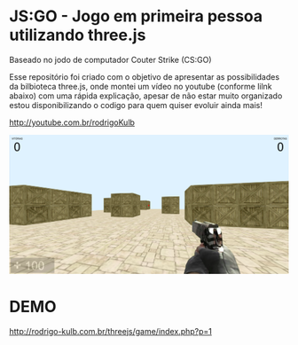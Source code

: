 # JS:GO - Jogo em primeira pessoa utilizando three.js
Baseado no jodo de computador Couter Strike (CS:GO)

Esse repositório foi criado com o objetivo de apresentar as possibilidades da bilbioteca three.js, onde montei um vídeo no youtube (conforme lilnk abaixo) com uma rápida explicação, apesar de não estar muito organizado estou disponibilizando o codigo para quem quiser evoluir ainda mais!

http://youtube.com.br/rodrigoKulb

![print](img/cap2.png)


# DEMO
http://rodrigo-kulb.com.br/threejs/game/index.php?p=1
